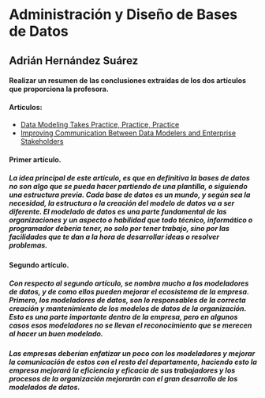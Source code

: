 # Administración y Diseño de Bases de Datos
## Adrián Hernández Suárez

#### Realizar un resumen de las conclusiones extraídas de los dos artículos que proporciona la profesora.
#### Artículos:

  - [Data Modeling Takes Practice, Practice, Practice](https://www.dbta.com/Columns/Database-Elaborations/Data-Modeling-Takes-Practice-Practice-Practice-119800.aspx)
  - [Improving Communication Between Data Modelers and Enterprise Stakeholders](https://www.dbta.com/Editorial/Trends-and-Applications/Improving-Communication-Between-Data-Modelers-and-Enterprise-Stakeholders-118726.aspx)
  
#### Primer artículo.

##### La idea principal de este artículo, es que en definitiva la bases de datos no son algo que se pueda hacer partiendo de una plantilla, o siguiendo una estructura previa. Cada base de datos es un mundo, y según sea la necesidad, la estructura o la creación del modelo de datos va a ser diferente. El modelado de datos es una parte fundamental de las organizaciones y un aspecto o habilidad que todo técnico,  informático o programador debería tener, no solo por tener trabajo, sino por las facilidades que te dan a la hora de desarrollar ideas o resolver problemas.
  
#### Segundo artículo.

##### Con respecto al segundo artículo, se nombra mucho a los modeladores de datos, y de como ellos pueden mejorar el ecosistema de la empresa. Primero, los modeladores de datos, son lo responsables de la correcta creación y mantenimiento de los modelos de datos de la organización. Esto es una parte importante dentro de la empresa, pero en algunos casos esos modeladores no se llevan el reconocimiento que se merecen al hacer un buen modelado.
  
##### Las empresas deberían enfatizar un poco con los modeladores y mejorar la comunicación de estos con el resto del departamento, haciendo esto la empresa mejorará la eficiencia y eficacia de sus trabajadores y los procesos de la organización mejorarán con el gran desarrollo de los modelados de datos.
